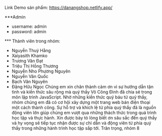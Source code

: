 Link Demo sản phẩm: https://danangshop.netlify.app/ 

***Admin
- username: admin
- password: admin

*** Thành viên trong nhóm:
- Nguyễn Thuý Hằng
- Xaiyasith Khamko
- Trương Văn Đạt
- Triệu Thị Hồng Thương
- Nguyễn Nho Phương Nguyên
- Nguyễn Văn Quốc
- Bạch Văn Nguyên
- Đặng Hữu Ngọc
Chúng em xin chân thành cảm ơn vì sự hướng dẫn tận tình và kiến thức sâu rộng mà quý thầy Võ Công Đình đã chia sẻ trong môn lập trình JavaScript. Nhờ những kiến thức quý báu từ quý thầy, nhóm chúng em đã có cơ hội xây dựng một trang web bán điện thoại một cách thành công. Sự hỗ trợ và khích lệ từ phía quý thầy đã là nguồn động viên lớn giúp chúng em vượt qua những thách thức trong quá trình học tập và thực hành. Xin được bày tỏ lòng biết ơn sâu sắc đến quý thầy và hy vọng sẽ tiếp tục nhận được sự chỉ dẫn và động viên từ phía quý thầy trong những hành trình học tập sắp tới.
Trân trọng, nhóm 8
